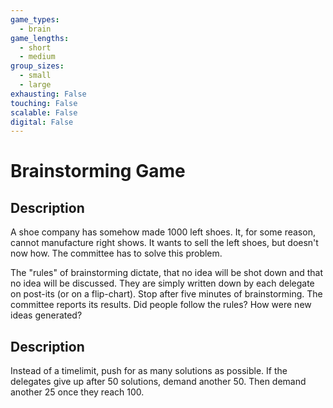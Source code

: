 ```yaml
---
game_types:
  - brain
game_lengths:
  - short
  - medium
group_sizes:
  - small
  - large
exhausting: False
touching: False
scalable: False
digital: False
---
```

# Brainstorming Game

## Description
A shoe company has somehow made 1000 left shoes. It, for some reason, cannot manufacture right shows. It wants to sell the left shoes, but doesn't now how. The committee has to solve this problem.

The "rules" of brainstorming dictate, that no idea will be shot down and that no idea will be discussed. They are simply written down by each delegate on post-its (or on a flip-chart). Stop after five minutes of brainstorming. The committee reports its results. Did people follow the rules? How were new ideas generated?

## Description
Instead of a timelimit, push for as many solutions as possible. If the delegates give up after 50 solutions, demand another 50. Then demand another 25 once they reach 100.

